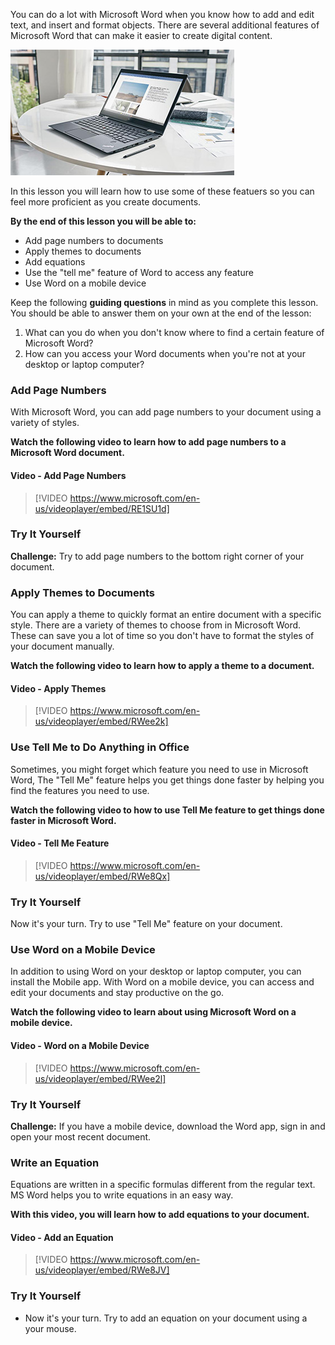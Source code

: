 
You can do a lot with Microsoft Word when you know how to add and edit text, and insert and format objects. There are several additional features of Microsoft Word that can make it easier to create digital content.

![Word on a laptop](../media/Word_on_a_laptop_.jpg)

In this lesson you will learn how to use some of these featuers so you can feel more proficient as you create documents.

**By the end of this lesson you will be able to:**

*   Add page numbers to documents
*   Apply themes to documents
*   Add equations
*   Use the "tell me" feature of Word to access any feature
*   Use Word on a mobile device

Keep the following **guiding questions** in mind as you complete this lesson. You should be able to answer them on your own at the end of the lesson:

1.  What can you do when you don't know where to find a certain feature of Microsoft Word?
2.  How can you access your Word documents when you're not at your desktop or laptop computer?

### Add Page Numbers
With Microsoft Word, you can add page numbers to your document using a variety of styles.

**Watch the following video to learn how to add page numbers to a Microsoft Word document.**


#### Video - Add Page Numbers

> [!VIDEO https://www.microsoft.com/en-us/videoplayer/embed/RE1SU1d]


### Try It Yourself

**Challenge:** Try to add page numbers to the bottom right corner of your document.

### Apply Themes to Documents
You can apply a theme to quickly format an entire document with a specific style. There are a variety of themes to choose from in Microsoft Word. These can save you a lot of time so you don't have to format the styles of your document manually. 

**Watch the following video to learn how to apply a theme to a document.**


#### Video - Apply Themes

> [!VIDEO https://www.microsoft.com/en-us/videoplayer/embed/RWee2k]

### Use Tell Me to Do Anything in Office
Sometimes, you might forget which feature you need to use in Microsoft Word, The "Tell Me" feature helps you get things done faster by helping you find the features you need to use.

**Watch the following video to how to use Tell Me feature to get things done faster in Microsoft Word.**


#### Video - Tell Me Feature

> [!VIDEO https://www.microsoft.com/en-us/videoplayer/embed/RWe8Qx]


### Try It Yourself

Now it's your turn. Try to use "Tell Me" feature on your document.

### Use Word on a Mobile Device
In addition to using Word on your desktop or laptop computer, you can install the Mobile app. With Word on a mobile device, you can access and edit your documents and stay productive on the go. 

**Watch the following video to learn about using Microsoft Word on a mobile device.**


#### Video - Word on a Mobile Device

> [!VIDEO https://www.microsoft.com/en-us/videoplayer/embed/RWee2l]


### Try It Yourself

**Challenge:** If you have a mobile device, download the Word app, sign in and open your most recent document.

### Write an Equation
Equations are written in a specific formulas different from the regular text. MS Word helps you to write equations in an easy way.

**With this video, you will learn how to add equations to your document.**


#### Video - Add an Equation

> [!VIDEO https://www.microsoft.com/en-us/videoplayer/embed/RWe8JV]


### Try It Yourself

*   Now it's your turn. Try to add an equation on your document using a your mouse.


